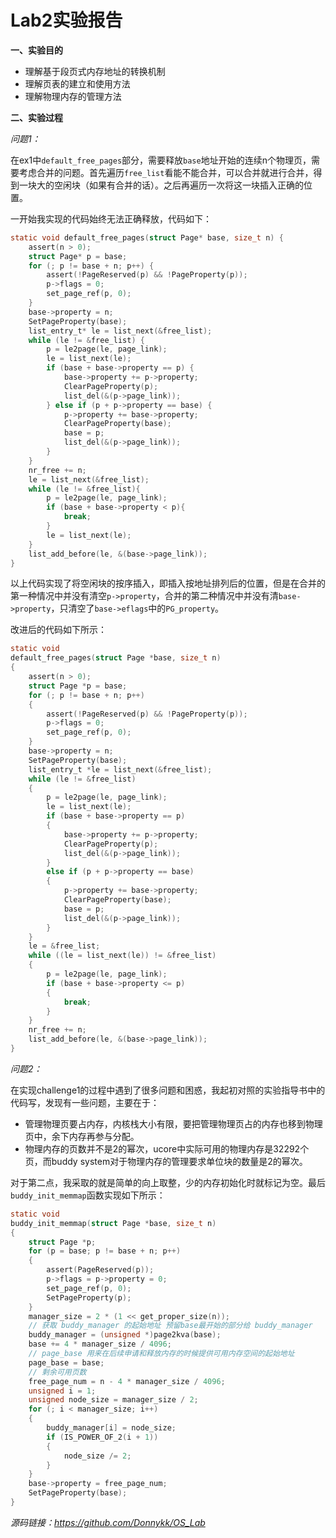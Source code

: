 # Lab2实验报告

**一、实验目的**

* 理解基于段页式内存地址的转换机制
* 理解页表的建立和使用方法
* 理解物理内存的管理方法

**二、实验过程**

*问题1：*

在ex1中`default_free_pages`部分，需要释放`base`地址开始的连续n个物理页，需要考虑合并的问题。首先遍历`free_list`看能不能合并，可以合并就进行合并，得到一块大的空闲块（如果有合并的话）。之后再遍历一次将这一块插入正确的位置。

一开始我实现的代码始终无法正确释放，代码如下：
```c
static void default_free_pages(struct Page* base, size_t n) {
    assert(n > 0);
    struct Page* p = base;
    for (; p != base + n; p++) {
        assert(!PageReserved(p) && !PageProperty(p));
        p->flags = 0;
        set_page_ref(p, 0);
    }
    base->property = n;
    SetPageProperty(base);
    list_entry_t* le = list_next(&free_list);
    while (le != &free_list) {
        p = le2page(le, page_link);
        le = list_next(le);
        if (base + base->property == p) {
            base->property += p->property;
            ClearPageProperty(p);
            list_del(&(p->page_link));
        } else if (p + p->property == base) {
            p->property += base->property;
            ClearPageProperty(base);
            base = p;
            list_del(&(p->page_link));
        }
    }
    nr_free += n;
    le = list_next(&free_list);
    while (le != &free_list){
        p = le2page(le, page_link);
        if (base + base->property < p){
            break;
        }
        le = list_next(le);
    }
    list_add_before(le, &(base->page_link));
}
```
以上代码实现了将空闲块的按序插入，即插入按地址排列后的位置，但是在合并的第一种情况中并没有清空`p->property`，合并的第二种情况中并没有清`base->property`，只清空了`base->eflags`中的`PG_property`。

改进后的代码如下所示：

```c
static void
default_free_pages(struct Page *base, size_t n)
{
    assert(n > 0);
    struct Page *p = base;
    for (; p != base + n; p++)
    {
        assert(!PageReserved(p) && !PageProperty(p));
        p->flags = 0;
        set_page_ref(p, 0);
    }
    base->property = n;
    SetPageProperty(base);
    list_entry_t *le = list_next(&free_list);
    while (le != &free_list)
    {
        p = le2page(le, page_link);
        le = list_next(le);
        if (base + base->property == p)
        {
            base->property += p->property;
            ClearPageProperty(p);
            list_del(&(p->page_link));
        }
        else if (p + p->property == base)
        {
            p->property += base->property;
            ClearPageProperty(base);
            base = p;
            list_del(&(p->page_link));
        }
    }
    le = &free_list;
    while ((le = list_next(le)) != &free_list)
    {
        p = le2page(le, page_link);
        if (base + base->property <= p)
        {
            break;
        }
    }
    nr_free += n;
    list_add_before(le, &(base->page_link));
}
```

*问题2：*

在实现challenge1的过程中遇到了很多问题和困惑，我起初对照的实验指导书中的代码写，发现有一些问题，主要在于：

* 管理物理页要占内存，内核栈大小有限，要把管理物理页占的内存也移到物理页中，余下内存再参与分配。
* 物理内存的页数并不是2的幂次，ucore中实际可用的物理内存是32292个页，而buddy system对于物理内存的管理要求单位块的数量是2的幂次。

对于第二点，我采取的就是简单的向上取整，少的内存初始化时就标记为空。最后`buddy_init_memmap`函数实现如下所示：
```c
static void
buddy_init_memmap(struct Page *base, size_t n)
{
    struct Page *p;
    for (p = base; p != base + n; p++)
    {
        assert(PageReserved(p));
        p->flags = p->property = 0;
        set_page_ref(p, 0);
        SetPageProperty(p);
    }
    manager_size = 2 * (1 << get_proper_size(n));
    // 获取 buddy_manager 的起始地址 预留base最开始的部分给 buddy_manager
    buddy_manager = (unsigned *)page2kva(base);
    base += 4 * manager_size / 4096;
    // page_base 用来在后续申请和释放内存的时候提供可用内存空间的起始地址
    page_base = base;
    // 剩余可用页数
    free_page_num = n - 4 * manager_size / 4096;
    unsigned i = 1;
    unsigned node_size = manager_size / 2;
    for (; i < manager_size; i++)
    {
        buddy_manager[i] = node_size;
        if (IS_POWER_OF_2(i + 1))
        {
            node_size /= 2;
        }
    }
    base->property = free_page_num;
    SetPageProperty(base);
}
```
*源码链接：https://github.com/Donnykk/OS_Lab*